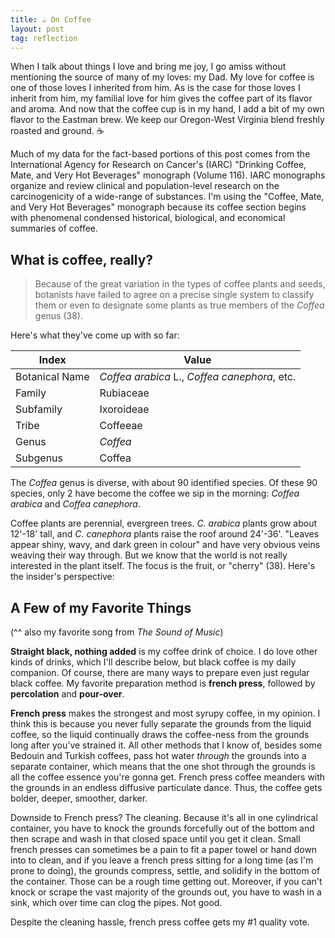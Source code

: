 ```yaml
---
title: ☕️ On Coffee
layout: post
tag: reflection
---
```

When I talk about things I love and bring me joy, I go amiss without mentioning the source of many of my loves: my Dad. My love for coffee is one of those loves I inherited from him. As is the case for those loves I inherit from him, my familial love for him gives the coffee part of its flavor and aroma. And now that the coffee cup is in my hand, I add a bit of my own flavor to the Eastman brew. We keep our Oregon-West Virginia blend freshly roasted and ground. ☕️

Much of my data for the fact-based portions of this post comes from the International Agency for Research on Cancer's (IARC) "Drinking Coffee, Mate, and Very Hot Beverages" monograph (Volume 116). IARC monographs organize and review clinical and population-level research on the carcinogenicity of a wide-range of substances. I'm using the "Coffee, Mate, and Very Hot Beverages" monograph because its coffee section begins with phenomenal condensed historical, biological, and economical summaries of coffee.

## What is coffee, really?

> Because of the great variation in the types of coffee plants and seeds, botanists have failed to agree on a precise single system to classify them or even to designate some plants as true members of the *Coffea* genus (38).

Here's what they've come up with so far:

|Index|Value|
|-----|-----|
|Botanical Name|*Coffea arabica* L., *Coffea canephora*, etc.|
|Family|Rubiaceae|
|Subfamily|Ixoroideae|
|Tribe|Coffeeae|
|Genus|*Coffea*|
|Subgenus|Coffea|


The *Coffea* genus is diverse, with about 90 identified species. Of these 90 species, only 2 have become the coffee we sip in the morning: *Coffea arabica* and *Coffea canephora*.

<!-- TODO: Insrt image of coffee plant -->

Coffee plants are perennial, evergreen trees. *C. arabica* plants grow about 12'-18' tall, and *C. canephora* plants raise the roof around 24'-36'. "Leaves appear shiny, wavy, and dark green in colour" and have very obvious veins weaving their way through. But we know that the world is not really interested in the plant itself. The focus is the fruit, or "cherry" (38). Here's the insider's perspective:

<!-- TODO: Insert image of coffee cherry -->

## A Few of my Favorite Things

(^^ also my favorite song from *The Sound of Music*)

**Straight black, nothing added** is my coffee drink of choice. I do love other kinds of drinks, which I'll describe below, but black coffee is my daily companion. Of course, there are many ways to prepare even just regular black coffee. My favorite preparation method is **french press**, followed by **percolation** and **pour-over**.

<!-- TODO: insert image of French Press -->

**French press** makes the strongest and most syrupy coffee, in my opinion. I think this is because you never fully separate the grounds from the liquid coffee, so the liquid continually draws the coffee-ness from the grounds long after you've strained it. All other methods that I know of, besides some Bedouin and Turkish coffees, pass hot water *through* the grounds into a separate container, which means that the one shot through the grounds is all the coffee essence you're gonna get. French press coffee meanders with the grounds in an endless diffusive particulate dance. Thus, the coffee gets bolder, deeper, smoother, darker.

Downside to French press? The cleaning. Because it's all in one cylindrical container, you have to knock the grounds forcefully out of the bottom and then scrape and wash in that closed space until you get it clean. Small french presses can sometimes be a pain to fit a paper towel or hand down into to clean, and if you leave a french press sitting for a long time (as I'm prone to doing), the grounds compress, settle, and solidify in the bottom of the container. Those can be a rough time getting out. Moreover, if you can't knock or scrape the vast majority of the grounds out, you have to wash in a sink, which over time can clog the pipes. Not good.

Despite the cleaning hassle, french press coffee gets my #1 quality vote.

<!-- TODO: insert image of percolator -->
